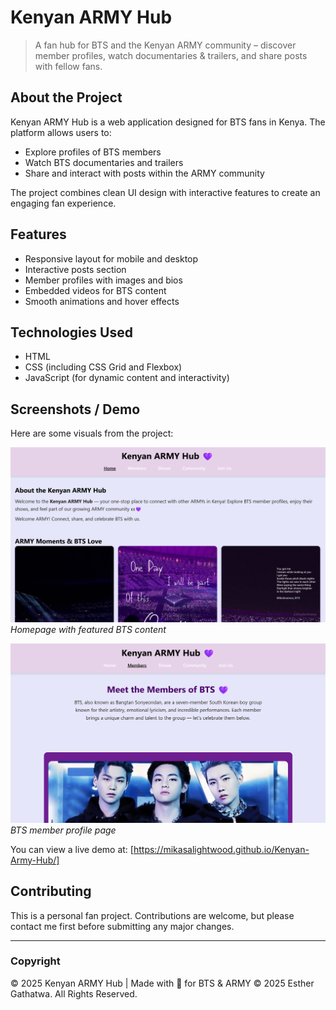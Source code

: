 # Kenyan ARMY Hub

> A fan hub for BTS and the Kenyan ARMY community – discover member profiles, watch documentaries & trailers, and share posts with fellow fans.

## About the Project

Kenyan ARMY Hub is a web application designed for BTS fans in Kenya. The platform allows users to:

- Explore profiles of BTS members
- Watch BTS documentaries and trailers
- Share and interact with posts within the ARMY community

The project combines clean UI design with interactive features to create an engaging fan experience.

## Features

- Responsive layout for mobile and desktop
- Interactive posts section
- Member profiles with images and bios
- Embedded videos for BTS content
- Smooth animations and hover effects

## Technologies Used

- HTML
- CSS (including CSS Grid and Flexbox)
- JavaScript (for dynamic content and interactivity)

## Screenshots / Demo

Here are some visuals from the project:

![Homepage Screenshot](./Images/Screenshot%202025-10-12%20213351.png)  
*Homepage with featured BTS content*

![Member Profile Screenshot](./Images/Screenshot%202025-10-12%20213417.png)  
*BTS member profile page*

You can view a live demo at: [https://mikasalightwood.github.io/Kenyan-Army-Hub/]

## Contributing

This is a personal fan project. Contributions are welcome, but please contact me first before submitting any major changes.

---
### Copyright
© 2025 Kenyan ARMY Hub | Made with 💜 for BTS & ARMY
© 2025 Esther Gathatwa. All Rights Reserved.